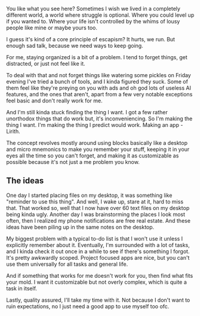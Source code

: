 You like what you see here? Sometimes I wish we lived in a completely different world, a world where struggle is optional. Where you could level up if you wanted to. Where your life isn't controlled by the whims of lousy people like mine or maybe yours too.

I guess it's kind of a core principle of escapism? It hurts, we run. But enough sad talk, because we need ways to keep going.

For me, staying organized is a bit of a problem. I tend to forget things, get distracted, or just not feel like it.

To deal with that and not forget things like watering some pickles on Friday evening I've tried a bunch of tools, and I kinda figured they suck. Some of them feel like they're preying on you with ads and oh god lots of useless AI features, and the ones that aren't, apart from a few very notable exceptions feel basic and don't really work for me.

And I'm still kinda stuck finding the thing I want. I got a few rather unorthodox things that do work but, it's inconveniencing. So I'm making the thing I want. I'm making the thing I predict would work. Making an app - Lirith.

<div id="email-box-placeholder"></div>


The concept revolves mostly around using blocks basically like a desktop and micro mnemonics to make you remember your stuff, keeping it in your eyes all the time so you can't forget, and making it as customizable as possible because it's not just a me problem you know.

## The ideas

One day I started placing files on my desktop, it was something like "reminder to use this thing". And well, I wake up, stare at it, hard to miss that. That worked so, well that I now have over 60 text files on my desktop being kinda ugly. Another day I was brainstorming the places I look most often, then I realized my phone notifications are free real estate. And these ideas have been piling up in the same notes on the desktop.

My biggest problem with a typical to-do list is that I won't use it unless I explicitly remember about it. Eventually, I'm surrounded with a lot of tasks, and I kinda check it out once in a while to see if there's something I forgot. It's pretty awkwardly scoped. Project focused apps are nice, but you can't use them universally for all tasks and general life.

And if something that works for me doesn't work for you, then find what fits your mold. I want it customizable but not overly complex, which is quite a task in itself.

Lastly, quality assured, I'll take my time with it. Not because I don't want to ruin expectations, no I just need a good app to use myself too ofc.
